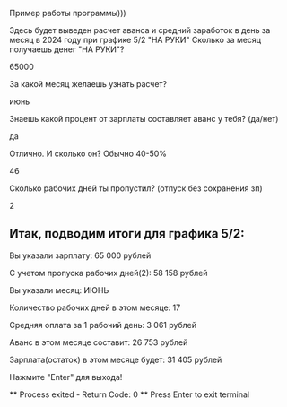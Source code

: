 Пример работы программы)))



Здесь будет выведен расчет аванса и средний заработок в день за месяц в 2024 году при графике 5/2 "НА РУКИ"
Сколько за месяц получаешь денег "НА РУКИ"?

65000

За какой месяц желаешь узнать расчет?

июнь

Знаешь какой процент от зарплаты составляет аванс у тебя? (да/нет)

да

Отлично. И сколько он? Обычно 40-50%

46

Сколько рабочих дней ты пропустил? (отпуск без сохранения зп)

2


Итак, подводим итоги для графика 5/2:
-
Вы указали зарплату:                    65 000 рублей

С учетом пропуска рабочих дней(2): 58 158 рублей

Вы указали месяц:               ИЮНЬ


Количество рабочих дней в этом месяце: 17 

Средняя оплата за 1 рабочий день:      3 061 рублей

Аванс в этом месяце составит:          26 753 рублей

Зарплата(остаток) в этом месяце будет: 31 405 рублей



Нажмите "Enter" для выхода!



** Process exited - Return Code: 0 **
Press Enter to exit terminal
